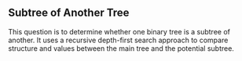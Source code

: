 ## Subtree of Another Tree
This question is to determine whether one binary tree is a subtree of another. It uses a recursive depth-first search approach to compare structure and values between the main tree and the potential subtree.

